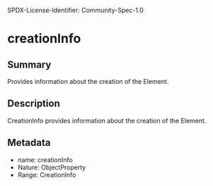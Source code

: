 SPDX-License-Identifier: Community-Spec-1.0

# creationInfo

## Summary

Provides information about the creation of the Element.

## Description

CreationInfo provides information about the creation of the Element.

## Metadata

- name: creationInfo
- Nature: ObjectProperty
- Range: CreationInfo
